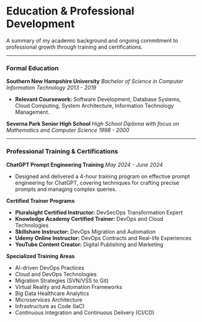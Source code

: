 # Education & Professional Development

A summary of my academic background and ongoing commitment to professional growth through training and certifications.

---

### Formal Education

**Southern New Hampshire University**
*Bachelor of Science in Computer Information Technology*
*2013 - 2019*

*   **Relevant Coursework:** Software Development, Database Systems, Cloud Computing, System Architecture, Information Technology Management.

**Severna Park Senior High School**
*High School Diploma with focus on Mathematics and Computer Science*
*1998 - 2000*

---

### Professional Training & Certifications

**ChatGPT Prompt Engineering Training**
*May 2024 - June 2024*
*   Designed and delivered a 4-hour training program on effective prompt engineering for ChatGPT, covering techniques for crafting precise prompts and managing complex queries.

**Certified Trainer Programs**
*   **Pluralsight Certified Instructor:** DevSecOps Transformation Expert
*   **Knowledge Academy Certified Trainer:** DevOps and Cloud Technologies
*   **Skillshare Instructor:** DevOps Migration and Automation
*   **Udemy Online Instructor:** DevOps Contracts and Real-life Experiences
*   **YouTube Content Creator:** Digital Publishing and Marketing

**Specialized Training Areas**
*   AI-driven DevOps Practices
*   Cloud and DevOps Technologies
*   Migration Strategies (SVN/VSS to Git)
*   Virtual Reality and Automation Frameworks
*   Big Data Healthcare Analytics
*   Microservices Architecture
*   Infrastructure as Code (IaC)
*   Continuous Integration and Continuous Delivery (CI/CD)
